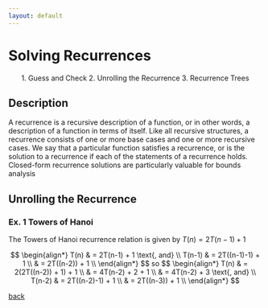 ```yaml
---
layout: default
---
```


# Solving Recurrences

<p align="center">
  1. Guess and Check
  2. Unrolling the Recurrence
  3. Recurrence Trees
</p>

## Description

A recurrence is a recursive description of a function, or in other words, a description of a function in terms of itself. Like all recursive structures, a recurrence consists of one or more base cases and one or more recursive cases. We say that a particular function satisfies a recurrence, or is the solution to a recurrence if each of the statements of a recurrence holds. Closed-form recurrence solutions are particularly valuable for bounds analysis 

## Unrolling the Recurrence
### Ex. 1 Towers of Hanoi
The Towers of Hanoi recurrence relation is given by $T(n) = 2T(n-1) + 1$
<center>
$$
\begin{align*}
T(n) & = 2T(n-1) + 1 \text{, and} \\
T(n-1) & = 2T((n-1)-1) + 1 \\
& = 2T((n-2)) + 1 \\
\end{align*}
$$
so
$$
\begin{align*}
T(n) & = 2(2T((n-2)) + 1) + 1 \\
& = 4T(n-2) + 2 + 1 \\
& = 4T(n-2) + 3 \text{, and} \\
T(n-2) & = 2T((n-2)-1) + 1 \\
& = 2T((n-3)) + 1 \\
\end{align*}
$$
</center>

[back](./)

